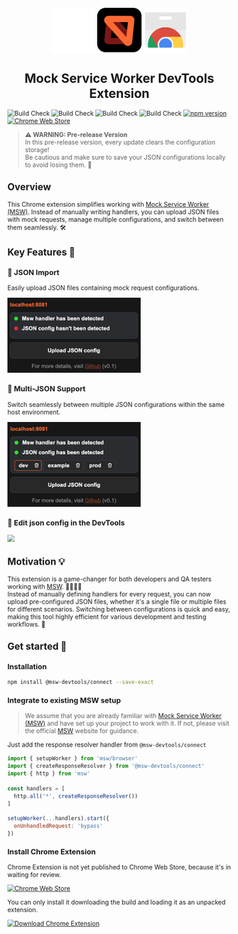 <p align="center">
  <img src="media/chrome-devtools.svg" width="100" alt="DevTools logo" />
  <img src="media/msw-logo.svg" width="100" alt="Mock Service Worker logo" />
  <img src="media/chrome-extension.svg" width="100" alt="Chrome Web Store logo" />
</p>

<h1 align="center">Mock Service Worker DevTools Extension</h1>

![Build Check](https://github.com/vkruglikov/msw-devtools-extension/actions/workflows/build-check.yml/badge.svg)
![Build Check](https://github.com/vkruglikov/msw-devtools-extension/actions/workflows/connect.yml/badge.svg)
![Build Check](https://github.com/vkruglikov/msw-devtools-extension/actions/workflows/demo.yml/badge.svg)
![Build Check](https://github.com/vkruglikov/msw-devtools-extension/actions/workflows/extension.yml/badge.svg)
[![npm version](https://img.shields.io/npm/v/@msw-devtools/connect.svg)](https://www.npmjs.com/package/@msw-devtools/connect)
[![Chrome Web Store](https://img.shields.io/chrome-web-store/v/jkclaelcdjjledfendcippjbhngkhkpm.svg)](https://chrome.google.com/webstore/detail/jkclaelcdjjledfendcippjbhngkhkpm)

> **⚠️ WARNING: Pre-release Version**  
> In this pre-release version, every update clears the configuration storage!  
> Be cautious and make sure to save your JSON configurations locally to avoid losing them. 💾

## Overview

This Chrome extension simplifies working with [Mock Service Worker (MSW)](https://mswjs.io/). Instead of manually writing handlers, you can upload JSON files with mock requests, manage multiple configurations, and switch between them seamlessly. 🛠️

## Key Features 🌟

### 📂 JSON Import
Easily upload JSON files containing mock request configurations.

<img width="300px" src="./media/extension/statuses.png" />

### 🔄 Multi-JSON Support
Switch seamlessly between multiple JSON configurations within the same host environment.

<img width="300px" src="./media/extension/multi-configs.png" />

### 🔄 Edit json config in the DevTools 
<img src="https://img.shields.io/badge/WIP-roadmap_feature-ff6a33" />

## Motivation 💡

This extension is a game-changer for both developers and QA testers working with [MSW](https://mswjs.io/). 🧑‍💻👩‍💻  
Instead of manually defining handlers for every request, you can now upload pre-configured JSON files, whether it's a single file or multiple files for different scenarios. Switching between configurations is quick and easy, making this tool highly efficient for various development and testing workflows. 🚀

## Get started 🚀

### Installation

```bash
npm install @msw-devtools/connect --save-exact
```

### Integrate to existing MSW setup

> We assume that you are already familiar with [Mock Service Worker (MSW)](https://mswjs.io/) and have
> set up your project to work with it. If not, please visit the official [MSW](https://mswjs.io/) website for guidance.


Just add the response resolver handler from `@msw-devtools/connect`

```javascript
import { setupWorker } from 'msw/browser'
import { createResponseResolver } from '@msw-devtools/connect'
import { http } from 'msw'

const handlers = [
  http.all('*', createResponseResolver())
]

setupWorker(...handlers).start({
  onUnhandledRequest: 'bypass'
})
```

### Install Chrome Extension

Chrome Extension is not yet published to Chrome Web Store, because it's in waiting for review.

[![Chrome Web Store](https://img.shields.io/chrome-web-store/v/jkclaelcdjjledfendcippjbhngkhkpm.svg)](https://chrome.google.com/webstore/detail/jkclaelcdjjledfendcippjbhngkhkpm)

You can only install it downloading the build and loading it as an unpacked extension.

[![Download Chrome Extension](https://img.shields.io/badge/download-chrome_extension_dist-ff6a33)](https://github.com/vkruglikov/msw-devtools-extension/releases/tag/latest)
